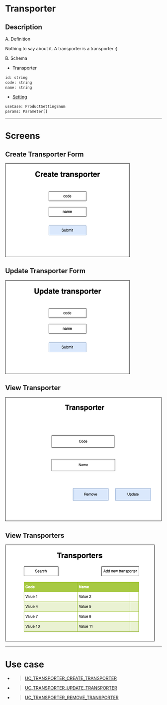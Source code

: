 # Transporter

## Description

A. Definition

Nothing to say about it. A transporter is a transporter :)

B. Schema

- Transporter

```
id: string
code: string
name: string
```

- [Setting](../settings/README.md)

```
useCase: ProductSettingEnum
params: Parameter[]
```

---

# Screens

## Create Transporter Form

<img src="./screens/create-transporter.screen.png">

## Update Transporter Form

<img src="./screens/update-transporter.screen.png">

## View Transporter

<img src="./screens/view-transporter.screen.png">

## View Transporters

<img src="./screens/view-transporters.screen.png">

---

# Use case

- > [UC_TRANSPORTER_CREATE_TRANSPORTER](./create-transporter.use-case.md#uctransportercreatetransporter)
- > [UC_TRANSPORTER_UPDATE_TRANSPORTER](./update-transporter.use-case.md#uctransporterupdatetransporter)
- > [UC_TRANSPORTER_REMOVE_TRANSPORTER](./remove-transporter.use-case.md#uctransporterremovetransporter)
